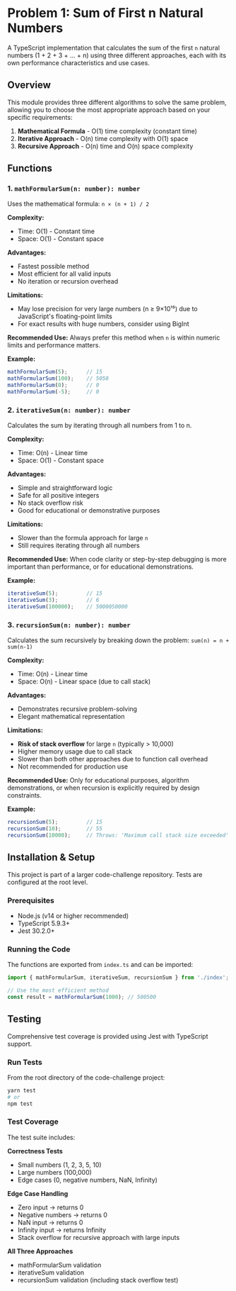 # Problem 1: Sum of First n Natural Numbers

A TypeScript implementation that calculates the sum of the first `n` natural numbers (1 + 2 + 3 + ... + n) using three different approaches, each with its own performance characteristics and use cases.

## Overview

This module provides three different algorithms to solve the same problem, allowing you to choose the most appropriate approach based on your specific requirements:

1. **Mathematical Formula** - O(1) time complexity (constant time)
2. **Iterative Approach** - O(n) time complexity with O(1) space
3. **Recursive Approach** - O(n) time and O(n) space complexity

## Functions

### 1. `mathFormularSum(n: number): number`

Uses the mathematical formula: `n × (n + 1) / 2`

**Complexity:**
- Time: O(1) - Constant time
- Space: O(1) - Constant space

**Advantages:**
- Fastest possible method
- Most efficient for all valid inputs
- No iteration or recursion overhead

**Limitations:**
- May lose precision for very large numbers (n ≥ 9×10¹⁵) due to JavaScript's floating-point limits
- For exact results with huge numbers, consider using BigInt

**Recommended Use:** Always prefer this method when `n` is within numeric limits and performance matters.

**Example:**
```typescript
mathFormularSum(5);      // 15
mathFormularSum(100);    // 5050
mathFormularSum(0);      // 0
mathFormularSum(-5);     // 0
```

### 2. `iterativeSum(n: number): number`

Calculates the sum by iterating through all numbers from 1 to n.

**Complexity:**
- Time: O(n) - Linear time
- Space: O(1) - Constant space

**Advantages:**
- Simple and straightforward logic
- Safe for all positive integers
- No stack overflow risk
- Good for educational or demonstrative purposes

**Limitations:**
- Slower than the formula approach for large `n`
- Still requires iterating through all numbers

**Recommended Use:** When code clarity or step-by-step debugging is more important than performance, or for educational demonstrations.

**Example:**
```typescript
iterativeSum(5);         // 15
iterativeSum(3);         // 6
iterativeSum(100000);    // 5000050000
```

### 3. `recursionSum(n: number): number`

Calculates the sum recursively by breaking down the problem: `sum(n) = n + sum(n-1)`

**Complexity:**
- Time: O(n) - Linear time
- Space: O(n) - Linear space (due to call stack)

**Advantages:**
- Demonstrates recursive problem-solving
- Elegant mathematical representation

**Limitations:**
- **Risk of stack overflow** for large `n` (typically > 10,000)
- Higher memory usage due to call stack
- Slower than both other approaches due to function call overhead
- Not recommended for production use

**Recommended Use:** Only for educational purposes, algorithm demonstrations, or when recursion is explicitly required by design constraints.

**Example:**
```typescript
recursionSum(5);         // 15
recursionSum(10);        // 55
recursionSum(10000);     // Throws: 'Maximum call stack size exceeded'
```

## Installation & Setup

This project is part of a larger code-challenge repository. Tests are configured at the root level.

### Prerequisites
- Node.js (v14 or higher recommended)
- TypeScript 5.9.3+
- Jest 30.2.0+

### Running the Code

The functions are exported from `index.ts` and can be imported:

```typescript
import { mathFormularSum, iterativeSum, recursionSum } from './index';

// Use the most efficient method
const result = mathFormularSum(1000); // 500500
```

## Testing

Comprehensive test coverage is provided using Jest with TypeScript support.

### Run Tests

From the root directory of the code-challenge project:

```bash
yarn test
# or
npm test
```

### Test Coverage

The test suite includes:

**Correctness Tests**
- Small numbers (1, 2, 3, 5, 10)
- Large numbers (100,000)
- Edge cases (0, negative numbers, NaN, Infinity)

**Edge Case Handling**
- Zero input → returns 0
- Negative numbers → returns 0
- NaN input → returns 0
- Infinity input → returns Infinity
- Stack overflow for recursive approach with large inputs

**All Three Approaches**
- mathFormularSum validation
- iterativeSum validation
- recursionSum validation (including stack overflow test)
